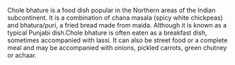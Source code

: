 Chole bhature is a food dish popular in the Northern areas of the Indian subcontinent. It is a combination of chana masala (spicy white chickpeas) and bhatura/puri, a fried bread made from maida. Although it is known as a typical Punjabi dish.Chole bhature is often eaten as a breakfast dish, sometimes accompanied with lassi. It can also be street food or a complete meal and may be accompanied with onions, pickled carrots, green chutney or achaar.